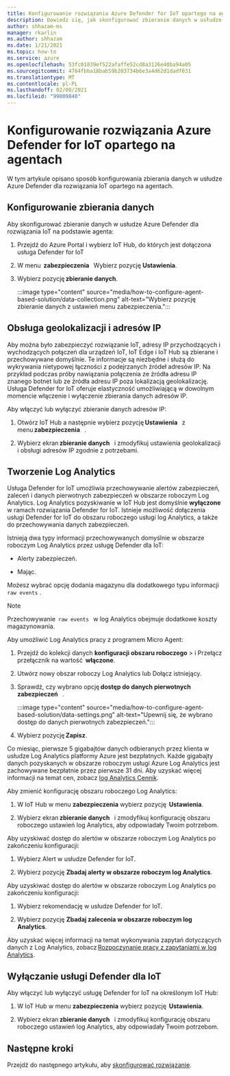 ```yaml
---
title: Konfigurowanie rozwiązania Azure Defender for IoT opartego na agentach
description: Dowiedz się, jak skonfigurować zbieranie danych w usłudze Azure Defender dla rozwiązania IoT na podstawie agenta
author: shhazam-ms
manager: rkarlin
ms.author: shhazam
ms.date: 1/21/2021
ms.topic: how-to
ms.service: azure
ms.openlocfilehash: 53fc01839ef522afaffe52cd8a3126e40ba94a05
ms.sourcegitcommit: 4784fbba18bab59b203734b6e3a4d62d1dadf031
ms.translationtype: MT
ms.contentlocale: pl-PL
ms.lasthandoff: 02/08/2021
ms.locfileid: "99809840"
---
```

# <a name="configure-azure-defender-for-iot-agent-based-solution"></a>Konfigurowanie rozwiązania Azure Defender for IoT opartego na agentach  

W tym artykule opisano sposób konfigurowania zbierania danych w usłudze Azure Defender dla rozwiązania IoT opartego na agentach.

## <a name="configure-data-collection"></a>Konfigurowanie zbierania danych

Aby skonfigurować zbieranie danych w usłudze Azure Defender dla rozwiązania IoT na podstawie agenta: 

1. Przejdź do Azure Portal i wybierz IoT Hub, do których jest dołączona usługa Defender for IoT 

1. W menu  **zabezpieczenia**   Wybierz pozycję **Ustawienia**. 

1. Wybierz pozycję **zbieranie danych**. 

    :::image type="content" source="media/how-to-configure-agent-based-solution/data-collection.png" alt-text="Wybierz pozycję zbieranie danych z ustawień menu zabezpieczenia.":::

## <a name="geolocation-and-ip-address-handling"></a>Obsługa geolokalizacji i adresów IP 

Aby można było zabezpieczyć rozwiązanie IoT, adresy IP przychodzących i wychodzących połączeń dla urządzeń IoT, IoT Edge i IoT Hub są zbierane i przechowywane domyślnie. Te informacje są niezbędne i służą do wykrywania nietypowej łączności z podejrzanych źródeł adresów IP. Na przykład podczas próby nawiązania połączenia ze źródła adresu IP znanego botnet lub ze źródła adresu IP poza lokalizacją geolokalizację. Usługa Defender for IoT oferuje elastyczność umożliwiającą w dowolnym momencie włączenie i wyłączenie zbierania danych adresów IP. 

Aby włączyć lub wyłączyć zbieranie danych adresów IP: 

1. Otwórz IoT Hub a następnie wybierz pozycję **Ustawienia**   z menu **zabezpieczenia**   . 

1. Wybierz ekran **zbieranie danych**   i zmodyfikuj ustawienia geolokalizacji i obsługi adresów IP zgodnie z potrzebami. 

## <a name="log-analytics-creation"></a>Tworzenie Log Analytics 

Usługa Defender for IoT umożliwia przechowywanie alertów zabezpieczeń, zaleceń i danych pierwotnych zabezpieczeń w obszarze roboczym Log Analytics. Log Analytics pozyskiwanie w IoT Hub jest domyślnie **wyłączone** w ramach rozwiązania Defender for IoT. Istnieje możliwość dołączenia usługi Defender for IoT do obszaru roboczego usługi log Analytics, a także do przechowywania danych zabezpieczeń. 

Istnieją dwa typy informacji przechowywanych domyślnie w obszarze roboczym Log Analytics przez usługę Defender dla IoT:
 
- Alerty zabezpieczeń.

- Mając. 

Możesz wybrać opcję dodania magazynu dla dodatkowego typu informacji `raw events` . 

> [!Note] 
> Przechowywanie  `raw events`   w log Analytics obejmuje dodatkowe koszty magazynowania. 

Aby umożliwić Log Analytics pracy z programem Micro Agent: 

1. Przejdź do kolekcji danych **konfiguracji obszaru roboczego**  >  i Przełącz przełącznik na wartość  **włączone**. 

1. Utwórz nowy obszar roboczy Log Analytics lub Dołącz istniejący. 

1. Sprawdź, czy wybrano opcję **dostęp do danych pierwotnych zabezpieczeń**   .  

    :::image type="content" source="media/how-to-configure-agent-based-solution/data-settings.png" alt-text="Upewnij się, że wybrano dostęp do danych pierwotnych zabezpieczeń.":::

1. Wybierz pozycję **Zapisz**.

Co miesiąc, pierwsze 5 gigabajtów danych odbieranych przez klienta w usłudze Log Analytics platformy Azure jest bezpłatnych. Każde gigabajty danych pozyskanych w obszarze roboczym usługi Azure Log Analytics jest zachowywane bezpłatnie przez pierwsze 31 dni. Aby uzyskać więcej informacji na temat cen, zobacz [log Analytics Cennik](https://azure.microsoft.com/pricing/details/monitor/). 

Aby zmienić konfigurację obszaru roboczego Log Analytics: 

1. W IoT Hub w menu **zabezpieczenia** wybierz pozycję  **Ustawienia**. 

1. Wybierz ekran **zbieranie danych**   i zmodyfikuj konfigurację obszaru roboczego ustawień log Analytics, aby odpowiadały Twoim potrzebom. 

Aby uzyskiwać dostęp do alertów w obszarze roboczym Log Analytics po zakończeniu konfiguracji:

1. Wybierz Alert w usłudze Defender for IoT.

1. Wybierz pozycję **Zbadaj alerty w obszarze roboczym log Analytics**.

Aby uzyskiwać dostęp do alertów w obszarze roboczym Log Analytics po zakończeniu konfiguracji:

1. Wybierz rekomendację w usłudze Defender for IoT.

1. Wybierz pozycję **Zbadaj zalecenia w obszarze roboczym log Analytics**. 
 
Aby uzyskać więcej informacji na temat wykonywania zapytań dotyczących danych z Log Analytics, zobacz [Rozpoczynanie pracy z zapytaniami w log Analytics](../azure-monitor/log-query/get-started-queries.md). 

## <a name="turn-off-defender-for-iot"></a>Wyłączanie usługi Defender dla IoT 

Aby włączyć lub wyłączyć usługę Defender for IoT na określonym IoT Hub: 

1. W IoT Hub w menu **zabezpieczenia** wybierz pozycję  **Ustawienia**.

1. Wybierz ekran **zbieranie danych**   i zmodyfikuj konfigurację obszaru roboczego ustawień log Analytics, aby odpowiadały Twoim potrzebom.

## <a name="next-steps"></a>Następne kroki 

Przejdź do następnego artykułu, aby [skonfigurować rozwiązanie](quickstart-configure-your-solution.md). 
